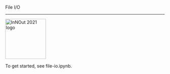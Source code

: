 File I/O
______
<a title="The original uploader was Fryboy Editor at English Wikipedia., Public domain, via Wikimedia Commons" href="https://commons.wikimedia.org/wiki/File:InNOut_2021_logo.svg"><img width="128" alt="InNOut 2021 logo" src="https://upload.wikimedia.org/wikipedia/commons/thumb/8/8c/InNOut_2021_logo.svg/128px-InNOut_2021_logo.svg.png?20211231171307"></a>

To get started, see file-io.ipynb.
